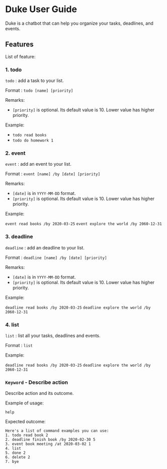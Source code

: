# Duke User Guide

Duke is a chatbot that can help you organize your tasks, deadlines, and events.

## Features 

List of feature:

### 1. todo

`todo` : add a task to your list. 

Format : `todo [name] [priority]`

Remarks:

- `[priority]` is optional. Its default value is 10.
Lower value has higher priority.

Example:

- `todo read books`
- `todo do homework 1`

### 2. event

`event` : add an event to your list. 

Format : `event [name] /by [date] [priority]`

Remarks:

- `[date]` is in `YYYY-MM-DD` format.
- `[priority]` is optional. Its default value is 10. 
Lower value has higher priority.

Example:

`event read books /by 2020-03-25`
`event explore the world /by 2060-12-31`

### 3. deadline

`deadline` : add an deadline to your list. 

Format : `deadline [name] /by [date] [priority]`

Remarks:

- `[date]` is in `YYYY-MM-DD` format.
- `[priority]` is optional. Its default value is 10. 
Lower value has higher priority.

Example:

`deadline read books /by 2020-03-25`
`deadline explore the world /by 2060-12-31`

### 4. list

`list` : list all your tasks, deadlines and events.

Format : `list`


Example:

`deadline read books /by 2020-03-25`
`deadline explore the world /by 2060-12-31`

### `Keyword` - Describe action

Describe action and its outcome.

Example of usage: 

`help`

Expected outcome:

    Here's a list of command examples you can use:
    1. todo read book 2
    2. deadline finish book /by 2020-02-30 5
    3. event book meeting /at 2020-03-02 1
    4. list
    5. done 2
    6. delete 2
    7. bye
